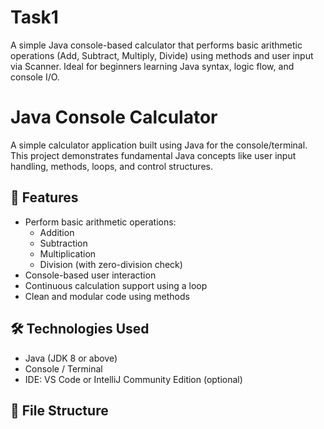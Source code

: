 # Task1
A simple Java console-based calculator that performs basic arithmetic operations (Add, Subtract, Multiply, Divide) using methods and user input via Scanner. Ideal for beginners learning Java syntax, logic flow, and console I/O.
# Java Console Calculator

A simple calculator application built using Java for the console/terminal. This project demonstrates fundamental Java concepts like user input handling, methods, loops, and control structures.

## 🚀 Features

- Perform basic arithmetic operations:
  - Addition
  - Subtraction
  - Multiplication
  - Division (with zero-division check)
- Console-based user interaction
- Continuous calculation support using a loop
- Clean and modular code using methods

## 🛠️ Technologies Used

- Java (JDK 8 or above)
- Console / Terminal
- IDE: VS Code or IntelliJ Community Edition (optional)

## 📂 File Structure


